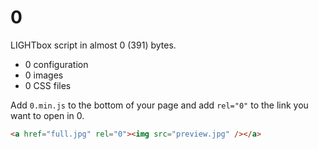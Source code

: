 0
=

LIGHTbox script in almost 0 (391) bytes.

* 0 configuration
* 0 images
* 0 CSS files

Add ```0.min.js``` to the bottom of your page and add ```rel="0"``` to the link you want to open in 0.

```html
<a href="full.jpg" rel="0"><img src="preview.jpg" /></a>
```
